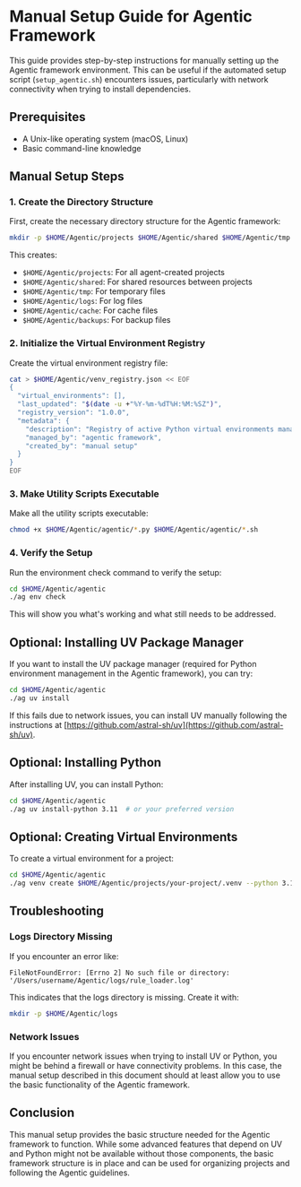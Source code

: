 # Manual Setup Guide for Agentic Framework

This guide provides step-by-step instructions for manually setting up the Agentic framework environment. This can be useful if the automated setup script (`setup_agentic.sh`) encounters issues, particularly with network connectivity when trying to install dependencies.

## Prerequisites

- A Unix-like operating system (macOS, Linux)
- Basic command-line knowledge

## Manual Setup Steps

### 1. Create the Directory Structure

First, create the necessary directory structure for the Agentic framework:

```bash
mkdir -p $HOME/Agentic/projects $HOME/Agentic/shared $HOME/Agentic/tmp $HOME/Agentic/logs $HOME/Agentic/cache $HOME/Agentic/backups
```

This creates:
- `$HOME/Agentic/projects`: For all agent-created projects
- `$HOME/Agentic/shared`: For shared resources between projects
- `$HOME/Agentic/tmp`: For temporary files
- `$HOME/Agentic/logs`: For log files
- `$HOME/Agentic/cache`: For cache files
- `$HOME/Agentic/backups`: For backup files

### 2. Initialize the Virtual Environment Registry

Create the virtual environment registry file:

```bash
cat > $HOME/Agentic/venv_registry.json << EOF
{
  "virtual_environments": [],
  "last_updated": "$(date -u +"%Y-%m-%dT%H:%M:%SZ")",
  "registry_version": "1.0.0",
  "metadata": {
    "description": "Registry of active Python virtual environments managed by uv",
    "managed_by": "agentic framework",
    "created_by": "manual setup"
  }
}
EOF
```

### 3. Make Utility Scripts Executable

Make all the utility scripts executable:

```bash
chmod +x $HOME/Agentic/agentic/*.py $HOME/Agentic/agentic/*.sh
```

### 4. Verify the Setup

Run the environment check command to verify the setup:

```bash
cd $HOME/Agentic/agentic
./ag env check
```

This will show you what's working and what still needs to be addressed.

## Optional: Installing UV Package Manager

If you want to install the UV package manager (required for Python environment management in the Agentic framework), you can try:

```bash
cd $HOME/Agentic/agentic
./ag uv install
```

If this fails due to network issues, you can install UV manually following the instructions at [https://github.com/astral-sh/uv](https://github.com/astral-sh/uv).

## Optional: Installing Python

After installing UV, you can install Python:

```bash
cd $HOME/Agentic/agentic
./ag uv install-python 3.11  # or your preferred version
```

## Optional: Creating Virtual Environments

To create a virtual environment for a project:

```bash
cd $HOME/Agentic/agentic
./ag venv create $HOME/Agentic/projects/your-project/.venv --python 3.11
```

## Troubleshooting

### Logs Directory Missing

If you encounter an error like:

```
FileNotFoundError: [Errno 2] No such file or directory: '/Users/username/Agentic/logs/rule_loader.log'
```

This indicates that the logs directory is missing. Create it with:

```bash
mkdir -p $HOME/Agentic/logs
```

### Network Issues

If you encounter network issues when trying to install UV or Python, you might be behind a firewall or have connectivity problems. In this case, the manual setup described in this document should at least allow you to use the basic functionality of the Agentic framework.

## Conclusion

This manual setup provides the basic structure needed for the Agentic framework to function. While some advanced features that depend on UV and Python might not be available without those components, the basic framework structure is in place and can be used for organizing projects and following the Agentic guidelines.
